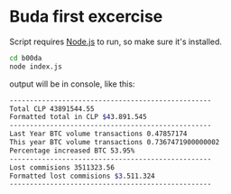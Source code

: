 # Buda first excercise

Script requires [Node.js](https://nodejs.org/) to run, so make sure it's installed.

```sh
cd b00da
node index.js
```

output will be in console, like this:

```sh
--------------------------------------------------
Total CLP 43891544.55
Formatted total in CLP $43.891.545
--------------------------------------------------
Last Year BTC volume transactions 0.47857174
This year BTC volume transactions 0.7367471900000002
Percentage increased BTC 53.95%
--------------------------------------------------
Lost commisions 3511323.56
Formatted lost commisions $3.511.324
--------------------------------------------------
```
